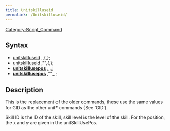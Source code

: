 ```yaml
---
title: Unitskilluseid
permalink: /Unitskilluseid/
---
```


[Category:Script_Command](/Category:Script_Command "wikilink")

Syntax
------

-   [unitskilluseid](/unitskilluseid "wikilink") <GID>,<skill id>,<skill lvl>{,<target id>};
-   [unitskilluseid](/unitskilluseid "wikilink") <GID>,"<skill name>",<skill lvl>{,<target id>};
-   **[unitskillusepos](/unitskillusepos "wikilink")** <GID>,<skill id>,<skill lvl>,<x>,<y>;
-   **[unitskillusepos](/unitskillusepos "wikilink")** <GID>,"<skill name>",<skill lvl>,<x>,<y>;

Description
-----------

This is the replacement of the older commands, these use the same values for GID as the other unit\* commands (See 'GID').

Skill ID is the ID of the skill, skill level is the level of the skill. For the position, the x and y are given in the unitSkillUsePos.